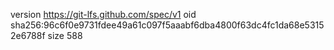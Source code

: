 version https://git-lfs.github.com/spec/v1
oid sha256:96c6f0e9731fdee49a61c097f5aaabf6dba4800f63dc4fc1da68e53152e6788f
size 588
